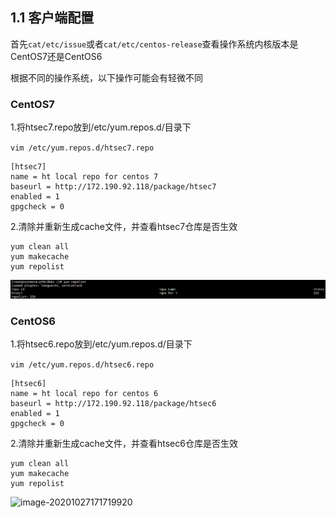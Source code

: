 ## 1.1 客户端配置

首先`cat/etc/issue`或者`cat/etc/centos-release`查看操作系统内核版本是CentOS7还是CentOS6

根据不同的操作系统，以下操作可能会有轻微不同

### CentOS7

1.将htsec7.repo放到/etc/yum.repos.d/目录下

`vim /etc/yum.repos.d/htsec7.repo`

```
[htsec7]
name = ht local repo for centos 7
baseurl = http://172.190.92.118/package/htsec7
enabled = 1
gpgcheck = 0
```

2.清除并重新生成cache文件，并查看htsec7仓库是否生效

```
yum clean all
yum makecache
yum repolist
```

![](/assets/image-20201027171601466.png)

### CentOS6

1.将htsec6.repo放到/etc/yum.repos.d/目录下

`vim /etc/yum.repos.d/htsec6.repo`

```
[htsec6]
name = ht local repo for centos 6
baseurl = http://172.190.92.118/package/htsec6
enabled = 1
gpgcheck = 0
```

2.清除并重新生成cache文件，并查看htsec6仓库是否生效

```
yum clean all
yum makecache
yum repolist
```

![](file://C:/Users/90607/Desktop/新建文件夹/upload/image-20201027171719920.png?lastModify=1605087087 "image-20201027171719920")

